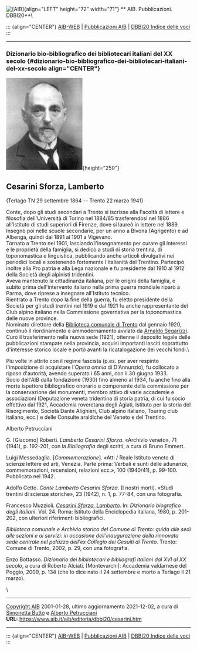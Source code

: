 ![\[AIB\]](/aib/wi/aibv72.gif){align="LEFT" height="72" width="71"}
** AIB. Pubblicazioni. DBBI20**\

::: {align="CENTER"}
[AIB-WEB](/) \| [Pubblicazioni AIB](/pubblicazioni/) \| [DBBI20 Indice
delle voci](dbbi20.htm)
:::

------------------------------------------------------------------------

### Dizionario bio-bibliografico dei bibliotecari italiani del XX secolo {#dizionario-bio-bibliografico-dei-bibliotecari-italiani-del-xx-secolo align="CENTER"}

![\[Ritratto\]](cesarini.gif){height="250"}

## Cesarini Sforza, Lamberto

(Terlago TN 29 settembre 1864 -- Trento 22 marzo 1941)

Conte, dopo gli studi secondari a Trento si iscrisse alla Facoltà di
lettere e filosofia dell\'Università di Torino nel 1884/85 trasferendosi
nel 1886 all\'Istituto di studi superiori di Firenze, dove si laureò in
lettere nel 1889.\
Insegnò poi nelle scuole secondarie, per un anno a Bivona (Agrigento) e
ad Albenga, quindi dal 1891 al 1901 a Vigevano.\
Tornato a Trento nel 1901, lasciando l\'insegnamento per curare gli
interessi e le proprietà della famiglia, si dedicò a studi di storia
trentina, di toponomastica e linguistica, pubblicando anche articoli
divulgativi nei periodici locali e sostenendo fortemente l\'italianità
del Trentino. Partecipò inoltre alla Pro patria e alla Lega nazionale e
fu presidente dal 1910 al 1912 della Società degli alpinisti
tridentini.\
Aveva mantenuto la cittadinanza italiana, per le origini della famiglia,
e subito prima dell\'intervento italiano nella prima guerra mondiale
riparò a Parma, dove riprese a insegnare all\'Istituto tecnico.\
Rientrato a Trento dopo la fine della guerra, fu eletto presidente della
Società per gli studi trentini nel 1919 e dal 1921 fu anche
rappresentante del Club alpino italiano nella Commissione governativa
per la toponomastica delle nuove province.\
Nominato direttore della [Biblioteca comunale di
Trento](/aib/stor/teche/tn-com.htm) dal gennaio 1920, continuò il
riordinamento e ammodernamento avviato da [Arnaldo
Segarizzi](segarizzi.htm). Curò il trasferimento nella nuova sede
(1921), ottenne il deposito legale delle pubblicazioni stampate nella
provincia, acquisì importanti lasciti soprattutto d\'interesse storico
locale e portò avanti la ricatalogazione dei vecchi fondi.\

Più volte in attrito con il regime fascista (p.es. per aver respinto
l\'imposizione di acquistare l\'*Opera omnia* di D\'Annunzio), fu
collocato a riposo d\'autorità, avendo superato i 65 anni, con il 30
giugno 1933.\
Socio dell\'AIB dalla fondazione (1930) fino almeno al 1934, fu anche
fino alla morte ispettore bibliografico onorario e componente della
commissione per la conservazione dei monumenti, membro attivo di varie
accademie e associazioni (Deputazione veneta tridentina di storia
patria, di cui fu socio effettivo dal 1921, Accademia roveretana degli
Agiati, Istituto per la storia del Risorgimento, Società Dante
Alighieri, Club alpino italiano, Touring club italiano, ecc.) e delle
Consulte araldiche del Veneto e del Trentino.

Alberto Petrucciani

G. \[Giacomo\] Roberti. *Lamberto Cesarini Sforza*. «Archivio veneto»,
71 (1941), p. 192-201, con la *Bibliografia* degli scritti, a cura di
Bruno Emmert.

Luigi Messedaglia. \[*Commemorazione*\]. «Atti / Reale Istituto veneto
di scienze lettere ed arti, Venezia. Parte prima: Verbali e sunti delle
adunanze, commemorazioni, recensioni, relazioni ecc.», 100 (1940/41), p.
99-100. Pubblicato nel 1942.

Adolfo Cetto. *Conte Lamberto Cesarini Sforza*. (I nostri morti). «Studi
trentini di scienze storiche», 23 (1942), n. 1, p. 77-84, con una
fotografia.

Francesco Muzzioli. [*Cesarini Sforza,
Lamberto*](https://www.treccani.it/enciclopedia/lamberto-cesarini-sforza_(Dizionario-Biografico)/).
In: *Dizionario biografico degli italiani*. Vol. 24. Roma: Istituto
della Enciclopedia italiana, 1980, p. 201-202, con ulteriori riferimenti
bibliografici.

*Biblioteca comunale e Archivio storico del Comune di Trento: guida alle
sedi alle sezioni e ai servizi: in occasione dell\'inaugurazione della
rinnovata sede centrale nel palazzo dell\'ex Collegio dei Gesuiti di
Trento*. Trento: Comune di Trento, 2002, p. 29, con una fotografia.

Enzo Bottasso. *Dizionario dei bibliotecari e bibliografi italiani dal
XVI al XX secolo*, a cura di Roberto Alciati. \[Montevarchi\]: Accademia
valdarnese del Poggio, 2009, p. 134 (che lo dice nato il 24 settembre e
morto a Terlago il 21 marzo).

\

------------------------------------------------------------------------

[Copyright AIB](/su-questo-sito/dichiarazione-di-copyright-aib-web/)
2001-01-28, ultimo aggiornamento 2021-12-02, a cura di [Simonetta
Buttò](/aib/redazione3.htm) e [Alberto
Petrucciani](/su-questo-sito/redazione-aib-web/)\
**URL:** https://www.aib.it/aib/editoria/dbbi20/cesarini.htm

------------------------------------------------------------------------

::: {align="CENTER"}
[AIB-WEB](/) \| [Pubblicazioni AIB](/pubblicazioni/) \| [DBBI20 Indice
delle voci](dbbi20.htm)
:::
